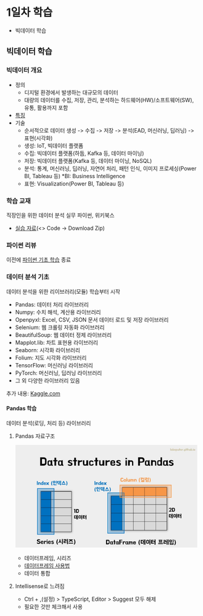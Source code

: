 # 1일차 학습
- 빅데이터 학습

## 빅데이터 학습

### 빅데이터 개요
- 정의
    - 디지털 환경에서 발생하는 대규모의 데이터
    - 대량의 데이터를 수집, 저장, 관리, 분석하는 하드웨어(HW)/소프트웨어(SW), 유통, 활용까지 포함
- [특징](https://velog.io/@garam/DE-%EB%B9%85%EB%8D%B0%EC%9D%B4%ED%84%B0%EC%9D%98-%ED%8A%B9%EC%A7%953V-5V-7V)
- 기술
    - 순서적으로 데이터 생성 -> 수집 -> 저장 -> 분석(EAD, 머신러닝, 딥러닝) -> 표현(시각화)
    - 생성: IoT, 빅데이터 플랫폼
    - 수집: 빅데이터 플랫폼(하둡, Kafka 등, 데이터 마이닝)
    - 저장: 빅데이터 플랫폼(Kafka 등, 데이터 마이닝, NoSQL)
    - 분석: 통계, 머신러닝, 딥러닝, 자연어 처리, 패턴 인식, 이미지 프로세싱(Power BI, Tableau 등)   *BI: Business Intelligence
    - 표현: Visualization(Power BI, Tableau 등)

### 학습 교재
직장인을 위한 데이터 분석 실무 파이썬, 위키북스

- [실습 자료](https://github.com/Play-with-data/datasalon)(<> Code -> Download Zip)

### 파이썬 리뷰
이전에 [파이썬 기초 학습](https://github.com/hyanyul/python-2024) 종료

### 데이터 분석 기초
데이터 분석을 위한 리이브러리(모듈) 학습부터 시작
- Pandas: 데이터 처리 라이브러리
- Numpy: 수치 해석, 계산용 라이브러리
- Openpyxl: Excel, CSV, JSON 문서 데이터 로드 및 저장 라이브러리
- Selenium:  웹 크롤링 자동화 라이브러리
- BeautifulSoup: 웹 데이터 정제 라이브러리
- Mapplot.lib: 차트 표현용 라이브러리
- Seaborn: 시각화 라이브러리
- Folium: 지도 시각화 라이브러리
- TensorFlow: 머신러닝 라이브러리
- PyTorch: 머신러닝, 딥러닝 라이브러리
- 그 외 다양한 라이브러리 있음

추가 내용: [Kaggle.com](https://www.kaggle.com/)

#### Pandas 학습
데이터 분석(로딩, 처리 등) 라이브러리

1. Pandas 자료구조 
    
    ![Pandas 자료구조](https://github.com/hyanyul/python-analysis-2024/blob/main/images/pa01.png?raw=true)
    
    - 데이터프레임, 시리즈 
    - [데이터프레임 사용법](https://github.com/hyanyul/python-analysis-2024/blob/main/day01/pa01_pandas_basic.ipynb)
    - 데이터 통합

2. Intellisense로 느려짐
    - Ctrl + ,(설정) > TypeScript, Editor > Suggest 모두 해제
    - 필요한 것만 체크해서 사용